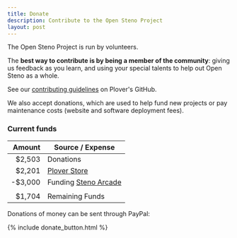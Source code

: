```yaml
---
title: Donate
description: Contribute to the Open Steno Project
layout: post
---
```


The Open Steno Project is run by volunteers.

The **best way to contribute is by being a member of the community**: giving us feedback as you learn, and using your special talents to help out Open Steno as a whole.

See our [contributing guidelines](https://github.com/openstenoproject/plover#contributing) on Plover's GitHub.

We also accept donations, which are used to help fund new projects or pay maintenance costs (website and software deployment fees).

### Current funds

| Amount |Source / Expense |
|-------:|-----------------|
| $2,503 | Donations       |
| $2,201 | [Plover Store](http://plover.deco-craft.com/) |
| -$3,000| Funding [Steno Arcade](http://store.steampowered.com/app/449000/Steno_Arcade/) |
|        |                 |
| $1,704 | Remaining Funds |

Donations of money can be sent through PayPal: 

{% include donate_button.html %}
